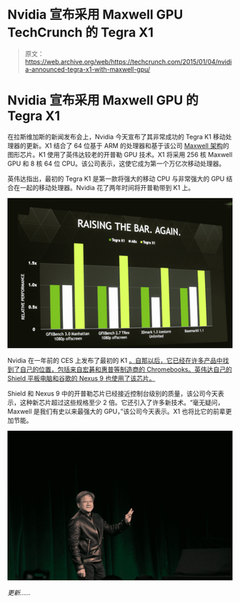 # Nvidia 宣布采用 Maxwell GPU TechCrunch 的 Tegra X1

> 原文：<https://web.archive.org/web/https://techcrunch.com/2015/01/04/nvidia-announced-tegra-x1-with-maxwell-gpu/>

# Nvidia 宣布采用 Maxwell GPU 的 Tegra X1

在拉斯维加斯的新闻发布会上，Nvidia 今天宣布了其非常成功的 Tegra K1 移动处理器的更新。X1 结合了 64 位基于 ARM 的处理器和基于该公司 [Maxwell 架构](https://web.archive.org/web/20221207050159/http://game24.nvidia.com/maxwell/)的图形芯片。K1 使用了英伟达较老的开普勒 GPU 技术。X1 将采用 256 核 Maxwell GPU 和 8 核 64 位 CPU。该公司表示，这使它成为第一个万亿次移动处理器。

英伟达指出，最初的 Tegra K1 是第一款将强大的移动 CPU 与非常强大的 GPU 结合在一起的移动处理器。Nvidia 花了两年时间将开普勒带到 K1 上。

![IMG_4863](img/b8057bd015031655b753a5577bb997f9.png)

Nvidia 在一年前的 CES 上发布了最初的 K1 [。自那以后，它已经在许多产品中找到了自己的位置，包括来自宏碁和惠普等制造商的 Chromebooks。英伟达自己的 Shield 平板电脑和谷歌的 Nexus 9 也使用了该芯片。](https://web.archive.org/web/20221207050159/http://blogs.nvidia.com/blog/2014/01/05/nvidia-rips-the-lid-off-tegra-k1-demos-64-bit-mobile-processor-running-android/)

Shield 和 Nexus 9 中的开普勒芯片已经接近控制台级别的质量，该公司今天表示，这种新芯片超过这些规格至少 2 倍。它还引入了许多新技术。“毫无疑问，Maxwell 是我们有史以来最强大的 GPU，”该公司今天表示。X1 也将比它的前辈更加节能。

![IMG_4860](img/178e02f385145c171f821f139993a975.png)

*更新……*
